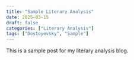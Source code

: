 ```yaml
---
title: "Sample Literary Analysis"
date: 2025-03-15
draft: false
categories: ["Literary Analysis"]
tags: ["Dostoyevsky", "Sample"]
---
```


This is a sample post for my literary analysis blog.